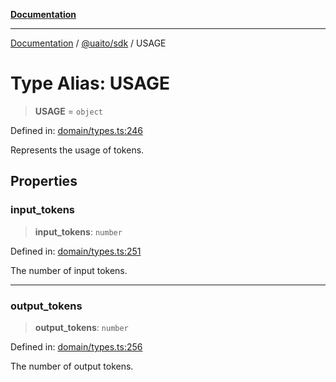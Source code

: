 [**Documentation**](../../../README.md)

***

[Documentation](../../../README.md) / [@uaito/sdk](../README.md) / USAGE

# Type Alias: USAGE

> **USAGE** = `object`

Defined in: [domain/types.ts:246](https://github.com/elribonazo/uaito/blob/c5e0764fa2080732da4f0526013c776c67e45bf1/packages/sdk/src/domain/types.ts#L246)

Represents the usage of tokens.

## Properties

### input\_tokens

> **input\_tokens**: `number`

Defined in: [domain/types.ts:251](https://github.com/elribonazo/uaito/blob/c5e0764fa2080732da4f0526013c776c67e45bf1/packages/sdk/src/domain/types.ts#L251)

The number of input tokens.

***

### output\_tokens

> **output\_tokens**: `number`

Defined in: [domain/types.ts:256](https://github.com/elribonazo/uaito/blob/c5e0764fa2080732da4f0526013c776c67e45bf1/packages/sdk/src/domain/types.ts#L256)

The number of output tokens.
